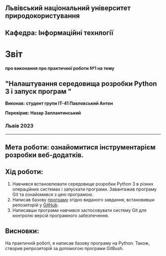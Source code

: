 ## Львівський національний університет природокористування

## Кафедра: Інформаційні технлогії


# Звіт
#### про виконання про практичної роботи №1 на тему 

## "Налаштування середовища розробки Python 3 і запуск програм "

**Виконав: студент групи ІТ-41 Павловський Антон**

**Перевірив: Назар Заплантинський**


### Львів 2023
-------------------------------------------------------------
## Мета роботи: ознайомитися інструментарієм розробки веб-додатків.
## Хід роботи:
1. Навчився встановлювати середовище розробки Python 3 в різних операційних системах і запускати програми. Завантажив програму Git та ознайомився з цею програмою.
2. Написав базову [програму](./script.py) згідно виданого завдання, встановивши репозиторій у [GitHub](https://github.com/TonyPavlov/oop). 
3. Написавши програми навчився застосовувати систему Git для контролю версій програмного забезпечення.

## Висновки:
 На практичній роботі, я написав базову програму на Python. Також, створив репрозиторій за допомогою програми GitBush. 
